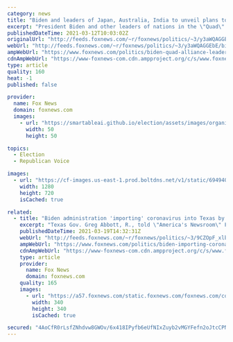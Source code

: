 ```yaml
---
category: news
title: "Biden and leaders of Japan, Australia, India to unveil plans to boost coronavirus vaccine production"
excerpt: "President Biden and other leaders of nations in the \"Quad\" alliance will unveil an agreement to ramp up production of coronavirus vaccines in Southeast Asia in a first-of-its-kind virtual meeting Friday, according to senior administration officials with knowledge of the matter."
publishedDateTime: 2021-03-12T10:03:02Z
originalUrl: "http://feeds.foxnews.com/~r/foxnews/politics/~3/y3aWQAGGEbE/biden-quad-alliance-leaders-unveil-plans-boost-covid-19-vaccine-production-summit"
webUrl: "http://feeds.foxnews.com/~r/foxnews/politics/~3/y3aWQAGGEbE/biden-quad-alliance-leaders-unveil-plans-boost-covid-19-vaccine-production-summit"
ampWebUrl: "https://www.foxnews.com/politics/biden-quad-alliance-leaders-unveil-plans-boost-covid-19-vaccine-production-summit.amp"
cdnAmpWebUrl: "https://www-foxnews-com.cdn.ampproject.org/c/s/www.foxnews.com/politics/biden-quad-alliance-leaders-unveil-plans-boost-covid-19-vaccine-production-summit.amp"
type: article
quality: 160
heat: -1
published: false

provider:
  name: Fox News
  domain: foxnews.com
  images:
    - url: "https://smartableai.github.io/election/assets/images/organizations/foxnews.com-50x50.jpg"
      width: 50
      height: 50

topics:
  - Election
  - Republican Voice

images:
  - url: "https://cf-images.us-east-1.prod.boltdns.net/v1/static/694940094001/d7acab5e-b008-41de-bc5f-595cc76dc02e/e95ab723-09b5-472b-9196-51d50716a162/1280x720/match/image.jpg"
    width: 1280
    height: 720
    isCached: true

related:
  - title: "Biden administration 'importing' coronavirus into Texas by not securing border: Gov. Abbott"
    excerpt: "Texas Gov. Greg Abbott, R., told \"America's Newsroom\" Friday that the Biden administration is effectively importing coronavirus into the United States by not adequately securing the southern border."
    publishedDateTime: 2021-03-19T14:32:31Z
    webUrl: "http://feeds.foxnews.com/~r/foxnews/politics/~3/9CZOpF_xlbQ/biden-importing-coronavirus-securing-border-abbott"
    ampWebUrl: "https://www.foxnews.com/politics/biden-importing-coronavirus-securing-border-abbott.amp"
    cdnAmpWebUrl: "https://www-foxnews-com.cdn.ampproject.org/c/s/www.foxnews.com/politics/biden-importing-coronavirus-securing-border-abbott.amp"
    type: article
    provider:
      name: Fox News
      domain: foxnews.com
    quality: 165
    images:
      - url: "https://a57.foxnews.com/static.foxnews.com/foxnews.com/content/uploads/2018/09/340/340/fox-news.jpg?ve=1&tl=1"
        width: 340
        height: 340
        isCached: true

secured: "4AoCfR0rLsfZNhdvw8GWOv/6x418IPyfb6eUfNIxZuyb2vMGYFefn2oJtcCPN8KoT7nCqekDQqMXfITHxQ49C9FwX7BjJtmC5N81Sjn0SKwgb73g3eTF9mvKVrz44AFgfVsluR839epO3yG0tMXVCG2X2GVqkp2RRTlivWyGgXzHJ9XH6o2LQQRM/Q+sIOt4WMrheo7eJAu6OYJp4Q3hE3w8Uc59yL4SwjINcBc9VYLZI5pe3bySTBvYmJgq2qjCmrroMpPQf2tdUKLvuKr0XwBKM7+rtcBY5XV2Mr+f5vC8gAF+EGZLIe7kdyfEEL8+2LqkI0AyPjRzVsemgFJH0laIc6EVutjXUEZsJ7Ov2Cc=;3/OCe/nB7CGQAIv1Lc9oQg=="
---
```


